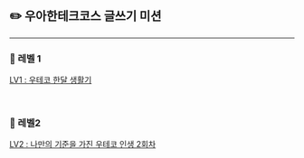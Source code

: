 ## ✏️ 우아한테크코스 글쓰기 미션

---

### 🌈 레벨 1 
[LV1 : 우테코 한달 생활기](https://github.com/woowacourse/woowa-writing-5/pull/12)

<br>

### 🌈 레벨2
[LV2 : 나만의 기준을 가진 우테코 인생 2회차](https://github.com/woowacourse/woowa-writing-5/pull/239/)